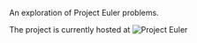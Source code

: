 An exploration of Project Euler problems.

The project is currently hosted at ![Project Euler](http://www.projecteuler.42web.io)